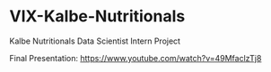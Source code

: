 # VIX-Kalbe-Nutritionals
Kalbe Nutritionals Data Scientist Intern Project

Final Presentation: https://www.youtube.com/watch?v=49MfaclzTj8

